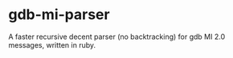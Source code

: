 gdb-mi-parser
=============

A faster recursive decent parser (no backtracking) for gdb MI 2.0 messages, written in ruby. 
